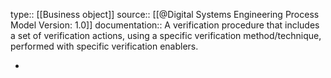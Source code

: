 type:: [[Business object]]
source:: [[@Digital Systems Engineering Process Model Version: 1.0]]
documentation:: A verification procedure that includes a set of verification actions, using a specific verification method/technique, performed with specific verification enablers.

-